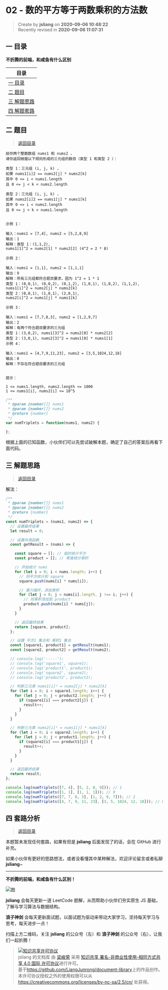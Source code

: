 02 - 数的平方等于两数乘积的方法数
===

> Create by **jsliang** on **2020-09-06 10:48:22**  
> Recently revised in **2020-09-06 11:07:31**

## <a name="chapter-one" id="chapter-one"></a>一 目录

**不折腾的前端，和咸鱼有什么区别**

| 目录 |
| --- |
| [一 目录](#chapter-one) |
| <a name="catalog-chapter-two" id="catalog-chapter-two"></a>[二 题目](#chapter-two) |
| <a name="catalog-chapter-three" id="catalog-chapter-three"></a>[三 解题思路](#chapter-three) |
| <a name="catalog-chapter-four" id="catalog-chapter-four"></a>[四 解题套路](#chapter-four) |

## <a name="chapter-two" id="chapter-two"></a>二 题目

> [返回目录](#chapter-one)

```
给你两个整数数组 nums1 和 nums2 ，
请你返回根据以下规则形成的三元组的数目（类型 1 和类型 2 ）：

类型 1：三元组 (i, j, k) ，
如果 nums1[i]2 == nums2[j] * nums2[k]
其中 0 <= i < nums1.length
且 0 <= j < k < nums2.length

类型 2：三元组 (i, j, k) ，
如果 nums2[i]2 == nums1[j] * nums1[k]
其中 0 <= i < nums2.length
且 0 <= j < k < nums1.length
 

示例 1：

输入：nums1 = [7,4], nums2 = [5,2,8,9]
输出：1
解释：类型 1：(1,1,2),
nums1[1]^2 = nums2[1] * nums2[2] (4^2 = 2 * 8)

示例 2：

输入：nums1 = [1,1], nums2 = [1,1,1]
输出：9
解释：所有三元组都符合题目要求，因为 1^2 = 1 * 1
类型 1：(0,0,1), (0,0,2), (0,1,2), (1,0,1), (1,0,2), (1,1,2),
nums1[i]^2 = nums2[j] * nums2[k]
类型 2：(0,0,1), (1,0,1), (2,0,1),
nums2[i]^2 = nums1[j] * nums1[k]

示例 3：

输入：nums1 = [7,7,8,3], nums2 = [1,2,9,7]
输出：2
解释：有两个符合题目要求的三元组
类型 1：(3,0,2), nums1[3]^2 = nums2[0] * nums2[2]
类型 2：(3,0,1), nums2[3]^2 = nums1[0] * nums1[1]
示例 4：

输入：nums1 = [4,7,9,11,23], nums2 = [3,5,1024,12,18]
输出：0
解释：不存在符合题目要求的三元组
 

提示：

1 <= nums1.length, nums2.length <= 1000
1 <= nums1[i], nums2[i] <= 10^5
```

```js
/**
 * @param {number[]} nums1
 * @param {number[]} nums2
 * @return {number}
 */
var numTriplets = function(nums1, nums2) {

};
```

根据上面的已知函数，小伙伴们可以先尝试破解本题，确定了自己的答案后再看下面代码。

## <a name="chapter-three" id="chapter-three"></a>三 解题思路

> [返回目录](#chapter-one)

解法：

```js
/**
 * @param {number[]} nums1
 * @param {number[]} nums2
 * @return {number}
 */
const numTriplets = (nums1, nums2) => {
  // 设置最终结果
  let result = 0;

  // 设置共用函数
  const getResult = (nums) => {

    const square = []; // 临时统计平方
    const product = []; // 零食统计乘积

    // 开始统计 nums
    for (let i = 0; i < nums.length; i++) {
      // 将平方统计到 square
      square.push(nums[i] * nums[i]);

      // 暴力循环，添加乘积
      for (let j = 0; j < nums[i].length, j !== i; j++) {
        // 将乘积添加到 product
        product.push(nums[i] * nums[j]);
      }
    }

    // 返回最终结果
    return [square, product];
  };

  // 设置 平方1 集合和 乘积1 集合
  const [square1, product1] = getResult(nums1);
  const [square2, product2] = getResult(nums2);

  // console.log('-----');
  // console.log('square1', square1);
  // console.log('product1', product1);
  // console.log('square2', square2);
  // console.log('product2', product2);

  // 判断三元素 nums1[i]² = nums2[j] * nums2[k]
  for (let i = 0; i < square1.length; i++) {
    for (let j = 0; j < product2.length; j++) {
      if (square1[i] === product2[j]) {
        result++;
      }
    }
  }

  // 判断三元素 nums2[i]² = nums1[j] * nums1[k]
  for (let i = 0; i < square2.length; i++) {
    for (let j = 0; j < product1.length; j++) {
      if (square2[i] === product1[j]) {
        result++;
      }
    }
  }

  // 返回最终结果
  return result;
};

console.log(numTriplets([7, 4], [5, 2, 8, 9])); // 1
console.log(numTriplets([1, 1], [1, 1, 1])); // 9
console.log(numTriplets([7, 7, 8, 3], [1, 2, 9, 7])); // 2
console.log(numTriplets([4, 7, 9, 11, 23], [3, 5, 1024, 12, 18])); // 0
```

## <a name="chapter-four" id="chapter-four"></a>四 套路分析

> [返回目录](#chapter-one)

本题暂未发现任何套路，如果有但是 **jsliang** 后面发现了的话，会在 GitHub 进行补充。

如果小伙伴有更好的思路想法，或者没看懂其中某种解法，欢迎评论留言或者私聊 **jsliang**~

---

**不折腾的前端，和咸鱼有什么区别！**

![图](https://github.com/LiangJunrong/document-library/blob/master/public-repertory/img/z-index-small.png?raw=true)

**jsliang** 会每天更新一道 LeetCode 题解，从而帮助小伙伴们夯实原生 JS 基础，了解与学习算法与数据结构。

**浪子神剑** 会每天更新面试题，以面试题为驱动来带动大家学习，坚持每天学习与思考，每天进步一点！

扫描上方二维码，关注 **jsliang** 的公众号（左）和 **浪子神剑** 的公众号（右），让我们一起折腾！

> <a rel="license" href="http://creativecommons.org/licenses/by-nc-sa/4.0/"><img alt="知识共享许可协议" style="border-width:0" src="https://i.creativecommons.org/l/by-nc-sa/4.0/88x31.png" /></a><br /><span xmlns:dct="http://purl.org/dc/terms/" property="dct:title">jsliang 的文档库</span> 由 <a xmlns:cc="http://creativecommons.org/ns#" href="https://github.com/LiangJunrong/document-library" property="cc:attributionName" rel="cc:attributionURL">梁峻荣</a> 采用 <a rel="license" href="http://creativecommons.org/licenses/by-nc-sa/4.0/">知识共享 署名-非商业性使用-相同方式共享 4.0 国际 许可协议</a>进行许可。<br />基于<a xmlns:dct="http://purl.org/dc/terms/" href="https://github.com/LiangJunrong/document-library" rel="dct:source">https://github.com/LiangJunrong/document-library</a>上的作品创作。<br />本许可协议授权之外的使用权限可以从 <a xmlns:cc="http://creativecommons.org/ns#" href="https://creativecommons.org/licenses/by-nc-sa/2.5/cn/" rel="cc:morePermissions">https://creativecommons.org/licenses/by-nc-sa/2.5/cn/</a> 处获得。